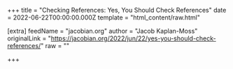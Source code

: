 
+++
title = "Checking References: Yes, You Should Check References"
date = 2022-06-22T00:00:00.000Z
template = "html_content/raw.html"

[extra]
feedName = "jacobian.org"
author = "Jacob Kaplan-Moss"
originalLink = "https://jacobian.org/2022/jun/22/yes-you-should-check-references/"
raw = ""

+++

